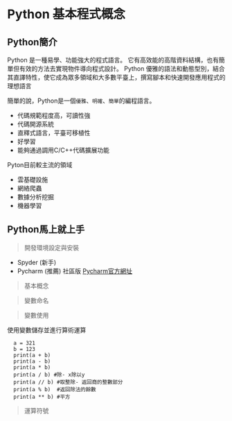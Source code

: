 # Python 基本程式概念

## Python簡介

Python 是一種易學、功能強大的程式語言。 它有高效能的高階資料結構，也有簡單但有效的方法去實現物件導向程式設計。 Python 優雅的語法和動態型別，結合其直譯特性，使它成為眾多領域和大多數平臺上，撰寫腳本和快速開發應用程式的理想語言

簡單的說，Python是一個`優雅`、`明確`、`簡單`的編程語言。
- 代碼規範程度高，可讀性強
- 代碼開源系統
- 直釋式語言，平臺可移植性
- 好學習
- 能夠通過調用C/C++代碼擴展功能
  
Pyton目前較主流的領域
- 雲基礎設施 
- 網絡爬蟲 
- 數據分析挖掘 
- 機器學習 

## Python馬上就上手

>開發環境設定與安裝
* Spyder (新手)
* Pycharm (推薦) 社區版
 [Pycharm官方網址](https://www.jetbrains.com/pycharm/)

>基本概念

>變數命名

>變數使用

使用變數儲存並進行算術運算
```
  a = 321
  b = 123
  print(a + b)
  print(a - b)
  print(a * b)
  print(a / b) #除- x除以y
  print(a // b) #取整除- 返回商的整數部分
  print(a % b)  #返回除法的餘數
  print(a ** b) #平方
```
>運算符號
